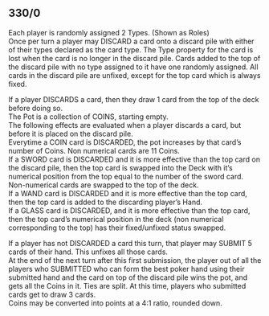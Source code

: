 ## 330/0

Each player is randomly assigned 2 Types. (Shown as Roles)  
Once per turn a player may DISCARD a card onto a discard pile with either of their types declared as the card type. The Type property for the card is lost when the card is no longer in the discard pile. Cards added to the top of the discard pile with no type assigned to it have one randomly assigned. All cards in the discard pile are unfixed, except for the top card which is always fixed.

If a player DISCARDS a card, then they draw 1 card from the top of the deck before doing so.  
The Pot is a collection of COINS, starting empty.  
The following effects are evaluated when a player discards a card, but before it is placed on the discard pile.  
Everytime a COIN card is DISCARDED, the pot increases by that card’s number of Coins. Non numerical cards are 11 Coins.  
If a SWORD card is DISCARDED and it is more effective than the top card on the discard pile, then the top card is swapped into the Deck with it’s numerical position from the top equal to the number of the sword card. Non-numerical cards are swapped to the top of the deck.  
If a WAND card is DISCARDED and it is more effective than the top card, then the top card is added to the discarding player’s Hand.  
If a GLASS card is DISCARDED, and it is more effective than the top card, then the top card’s numerical position in the deck (non numerical corresponding to the top) has their fixed/unfixed status swapped. 

If a player has not DISCARDED a card this turn, that player may SUBMIT 5 cards of their hand. This unfixes all those cards.  
At the end of the next turn after this first submission, the player out of all the players who SUBMITTED who can form the best poker hand using their submitted hand and the card on top of the discard pile wins the pot, and gets all the Coins in it. Ties are split. At this time, players who submitted cards get to draw 3 cards.  
Coins may be converted into points at a 4:1 ratio, rounded down.